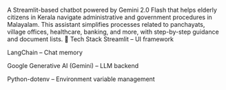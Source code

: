 A Streamlit-based chatbot powered by Gemini 2.0 Flash that helps elderly citizens in Kerala navigate administrative and government procedures in Malayalam. This assistant simplifies processes related to panchayats, village offices, healthcare, banking, and more, with step-by-step guidance and document lists.
🔐 Tech Stack
Streamlit – UI framework

LangChain – Chat memory

Google Generative AI (Gemini) – LLM backend

Python-dotenv – Environment variable management
